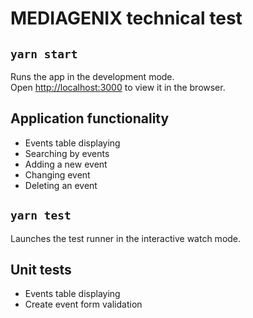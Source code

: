 # MEDIAGENIX technical test

## `yarn start`

Runs the app in the development mode.\
Open [http://localhost:3000](http://localhost:3000) to view it in the browser.

## Application functionality

- Events table displaying
- Searching by events
- Adding a new event
- Changing event
- Deleting an event

## `yarn test`

Launches the test runner in the interactive watch mode.

## Unit tests

- Events table displaying
- Create event form validation
